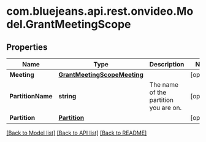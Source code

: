 # com.bluejeans.api.rest.onvideo.Model.GrantMeetingScope
## Properties

Name | Type | Description | Notes
------------ | ------------- | ------------- | -------------
**Meeting** | [**GrantMeetingScopeMeeting**](GrantMeetingScopeMeeting.md) |  | [optional] 
**PartitionName** | **string** | The name of the partition you are on. | [optional] 
**Partition** | [**Partition**](Partition.md) |  | [optional] 

[[Back to Model list]](../README.md#documentation-for-models) [[Back to API list]](../README.md#documentation-for-api-endpoints) [[Back to README]](../README.md)

